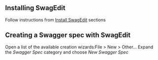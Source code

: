 ## Installing SwagEdit
Follow instructions from [Install SwagEdit](https://github.com/RepreZen/SwagEdit#install-swagedit) sections

## Creating a Swagger spec with SwagEdit
Open a list of the available creation wizards:File > New > Other... 
Expand the *Swagger Spec* category and choose *New Swagger Spec*
